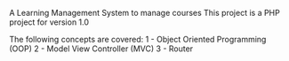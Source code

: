 A Learning Management System to manage courses
This project is a PHP project for version 1.0

The following concepts are covered:
1 - Object Oriented Programming (OOP)
2 - Model View Controller (MVC)
3 - Router
